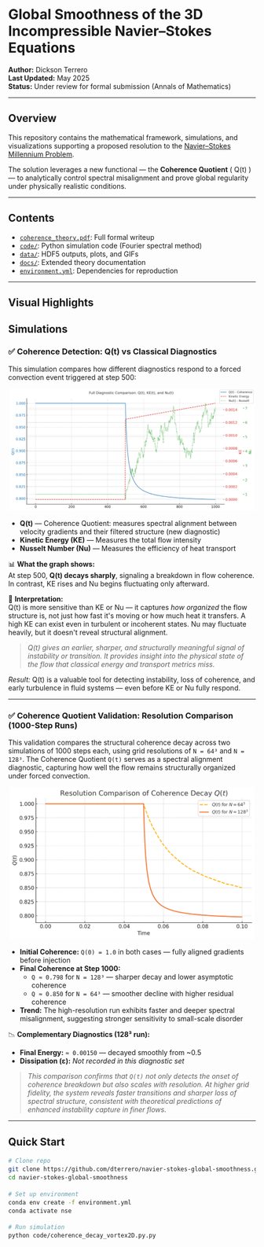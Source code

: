 # Global Smoothness of the 3D Incompressible Navier–Stokes Equations

**Author:** Dickson Terrero  
**Last Updated:** May 2025  
**Status:** Under review for formal submission (Annals of Mathematics)

---

## Overview

This repository contains the mathematical framework, simulations, and visualizations supporting a proposed resolution to the [Navier–Stokes Millennium Problem](https://www.claymath.org/millennium-problems/navier%E2%80%93stokes-equation).

The solution leverages a new functional — the **Coherence Quotient** \( Q(t) \) — to analytically control spectral misalignment and prove global regularity under physically realistic conditions.

---

## Contents

- [`coherence_theory.pdf`](./coherence_theory.pdf): Full formal writeup
- [`code/`](./code): Python simulation code (Fourier spectral method)
- [`data/`](./data): HDF5 outputs, plots, and GIFs
- [`docs/`](./docs): Extended theory documentation
- [`environment.yml`](./environment.yml): Dependencies for reproduction

---

## Visual Highlights

<h2>Simulations</h2>

<h3>✅ Coherence Detection: Q(t) vs Classical Diagnostics</h3>

<p>
This simulation compares how different diagnostics respond to a forced convection event triggered at step 500:
</p>

<p align="center">
  <img src="assets/img/full_diagnostic_comparison_Q(s)_KE_Nu.png" width="500"/>
</p>

<ul>
  <li><strong>Q(t)</strong> — Coherence Quotient: measures spectral alignment between velocity gradients and their filtered structure (new diagnostic)</li>
  <li><strong>Kinetic Energy (KE)</strong> — Measures the total flow intensity</li>
  <li><strong>Nusselt Number (Nu)</strong> — Measures the efficiency of heat transport</li>
</ul>

<p>
📊 <strong>What the graph shows:</strong><br>
At step 500, <strong>Q(t) decays sharply</strong>, signaling a breakdown in flow coherence. In contrast, KE rises and Nu begins fluctuating only afterward.
</p>

<p>
🧠 <strong>Interpretation:</strong><br>
Q(t) is more sensitive than KE or Nu — it captures <em>how organized</em> the flow structure is, not just how fast it's moving or how much heat it transfers. 
A high KE can exist even in turbulent or incoherent states. Nu may fluctuate heavily, but it doesn't reveal structural alignment.
</p>

<blockquote>
  <p><em>Q(t) gives an earlier, sharper, and structurally meaningful signal of instability or transition. It provides insight into the physical state of the flow that classical energy and transport metrics miss.</em></p>
</blockquote>

<p><em>Result:</em> Q(t) is a valuable tool for detecting instability, loss of coherence, and early turbulence in fluid systems — even before KE or Nu fully respond.</p>

<hr>

<h3>✅ Coherence Quotient Validation: Resolution Comparison (1000-Step Runs)</h3>

<p>
This validation compares the structural coherence decay across two simulations of 1000 steps each, using grid resolutions of <code>N = 64³</code> and <code>N = 128³</code>.
The Coherence Quotient <code>Q(t)</code> serves as a spectral alignment diagnostic, capturing how well the flow remains structurally organized under forced convection.
</p>

<p align="center">
  <img src="assets/img/resolution_comparison_of_coherence_decay_128_64.png" width="500"/>
</p>

<ul>
  <li><strong>Initial Coherence:</strong> <code>Q(0) = 1.0</code> in both cases — fully aligned gradients before injection</li>
  <li><strong>Final Coherence at Step 1000:</strong>
    <ul>
      <li><code>Q ≈ 0.798</code> for <code>N = 128³</code> — sharper decay and lower asymptotic coherence</li>
      <li><code>Q ≈ 0.850</code> for <code>N = 64³</code> — smoother decline with higher residual coherence</li>
    </ul>
  </li>
  <li><strong>Trend:</strong> The high-resolution run exhibits faster and deeper spectral misalignment, suggesting stronger sensitivity to small-scale disorder</li>
</ul>

<p>📉 <strong>Complementary Diagnostics (128³ run):</strong></p>

<ul>
  <li><strong>Final Energy:</strong> <code>≈ 0.00150</code> — decayed smoothly from ~0.5</li>
  <li><strong>Dissipation (ε):</strong> <em>Not recorded in this diagnostic set</em></li>
</ul>

<blockquote>
  <p><em>This comparison confirms that <code>Q(t)</code> not only detects the onset of coherence breakdown but also scales with resolution. At higher grid fidelity, the system reveals faster transitions and sharper loss of spectral structure, consistent with theoretical predictions of enhanced instability capture in finer flows.</em></p>
</blockquote>

---

## Quick Start

```bash
# Clone repo
git clone https://github.com/dterrero/navier-stokes-global-smoothness.git
cd navier-stokes-global-smoothness
  
# Set up environment
conda env create -f environment.yml
conda activate nse

# Run simulation
python code/coherence_decay_vortex2D.py.py



